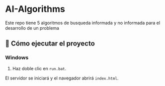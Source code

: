 # AI-Algorithms

Este repo tiene 5 algoritmos de busqueda informada y no informada para el desarrollo de un problema

## 🏁 Cómo ejecutar el proyecto

### Windows
1. Haz doble clic en `run.bat`.

El servidor se iniciará y el navegador abrirá `index.html`.
